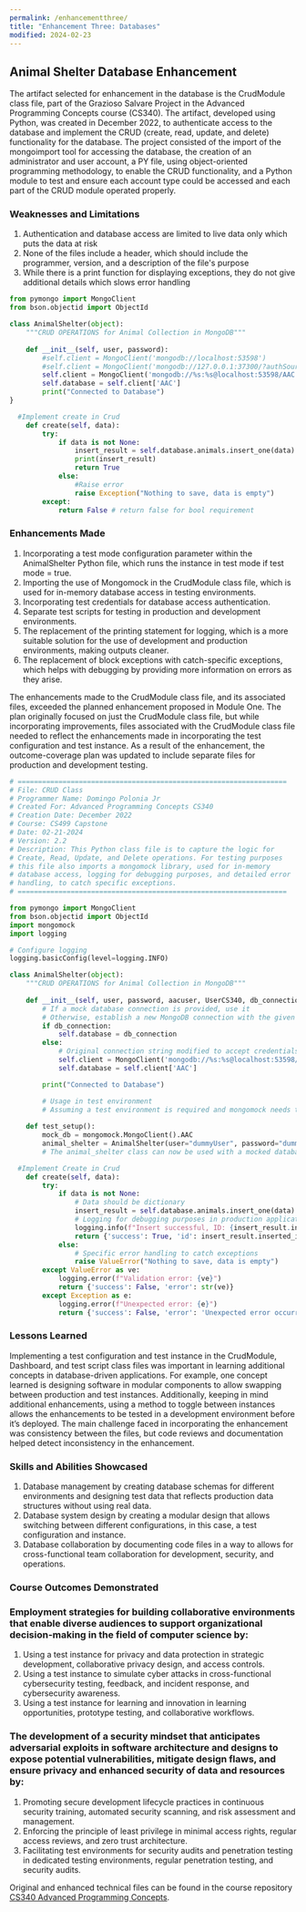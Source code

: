 ```yaml
---
permalink: /enhancementthree/
title: "Enhancement Three: Databases"
modified: 2024-02-23
---
```


## Animal Shelter Database Enhancement

The artifact selected for enhancement in the database is the CrudModule class file, part of the Grazioso Salvare Project in the Advanced Programming Concepts course (CS340). The artifact, developed using Python, was created in December 2022, to authenticate access to the database and implement the CRUD (create, read, update, and delete) functionality for the database. The project consisted of the import of the mongoimport tool for accessing the database, the creation of an administrator and user account, a PY file, using object-oriented programming methodology, to enable the CRUD functionality, and a Python module to test and ensure each account type could be accessed and each part of the CRUD module operated properly.


### Weaknesses and Limitations

1. Authentication and database access are limited to live data only which puts the data at risk
2. None of the files include a header, which should include the programmer, version, and a description of the file's purpose
3. While there is a print function for displaying exceptions, they do not give additional details which slows error handling


```python
from pymongo import MongoClient
from bson.objectid import ObjectId

class AnimalShelter(object):
    """CRUD OPERATIONS for Animal Collection in MongoDB"""
    
    def __init__(self, user, password):
        #self.client = MongoClient('mongodb://localhost:53598')
        #self.client = MongoClient('mongodb://127.0.0.1:37300/?authSource=AAC&compressors=disabled&gssapiServiceName=mongodb' % (user, password))
        self.client = MongoClient('mongodb://%s:%s@localhost:53598/AAC' % (aacuser, UserCS340))
        self.database = self.client['AAC']
        print("Connected to Database")
}

  #Implement create in Crud
    def create(self, data):
        try:
            if data is not None:
                insert_result = self.database.animals.insert_one(data) #data should be dictionary
                print(insert_result)
                return True
            else:
                #Raise error
                raise Exception("Nothing to save, data is empty")
        except:
            return False # return false for bool requirement
```


### Enhancements Made

1.	Incorporating a test mode configuration parameter within the AnimalShelter Python file, which runs the instance in test mode if test mode = true.
2.	Importing the use of Mongomock in the CrudModule class file, which is used for in-memory database access in testing environments.
3.	 Incorporating test credentials for database access authentication.
4.	Separate test scripts for testing in production and development environments.
5.	The replacement of the printing statement for logging, which is a more suitable solution for the use of development and production environments, making outputs cleaner.
6.	The replacement of block exceptions with catch-specific exceptions, which helps with debugging by providing more information on errors as they arise.

The enhancements made to the CrudModule class file, and its associated files, exceeded the planned enhancement proposed in Module One. The plan originally focused on just the CrudModule class file, but while incorporating improvements, files associated with the CrudModule class file needed to reflect the enhancements made in incorporating the test configuration and test instance. As a result of the enhancement, the outcome-coverage plan was updated to include separate files for production and development testing.  


```python
# ==================================================================
# File: CRUD Class 
# Programmer Name: Domingo Polonia Jr
# Created For: Advanced Programming Concepts CS340
# Creation Date: December 2022
# Course: CS499 Capstone
# Date: 02-21-2024
# Version: 2.2
# Description: This Python class file is to capture the logic for
# Create, Read, Update, and Delete operations. For testing purposes
# this file also imports a mongomock library, used for in-memory
# database access, logging for debugging purposes, and detailed error
# handling, to catch specific exceptions.
# ==================================================================

from pymongo import MongoClient
from bson.objectid import ObjectId
import mongomock
import logging

# Configure logging
logging.basicConfig(level=logging.INFO)

class AnimalShelter(object):
    """CRUD OPERATIONS for Animal Collection in MongoDB"""
    
    def __init__(self, user, password, aacuser, UserCS340, db_connection=None):
        # If a mock database connection is provided, use it
        # Otherwise, establish a new MongoDB connection with the given credentials
        if db_connection:
            self.database = db_connection
        else:
            # Original connection string modified to accept credentials
            self.client = MongoClient('mongodb://%s:%s@localhost:53598/AAC' % (aacuser, UserCS340))
            self.database = self.client['AAC']

        print("Connected to Database")

        # Usage in test environment
        # Assuming a test environment is required and mongomock needs to be used
        
    def test_setup():
        mock_db = mongomock.MongoClient().AAC
        animal_shelter = AnimalShelter(user="dummyUser", password="dummyPassword", aacuser="dummyAacuser", UserCS340="dummyUserCS340", db_connection=mock_db)
        # The animal_shelter class can now be used with a mocked database for testing

  #Implement Create in Crud
    def create(self, data):
        try:
            if data is not None:
                # Data should be dictionary
                insert_result = self.database.animals.insert_one(data) 
                # Logging for debugging purposes in production application
                logging.info(f"Insert successful, ID: {insert_result.inserted_id}")
                return {'success': True, 'id': insert_result.inserted_id}
            else:
                # Specific error handling to catch exceptions
                raise ValueError("Nothing to save, data is empty")
        except ValueError as ve:
            logging.error(f"Validation error: {ve}")
            return {'success': False, 'error': str(ve)}
        except Exception as e:
            logging.error(f"Unexpected error: {e}")
            return {'success': False, 'error': 'Unexpected error occurred'}
```


### Lessons Learned

Implementing a test configuration and test instance in the CrudModule, Dashboard, and test script class files was important in learning additional concepts in database-driven applications. For example, one concept learned is designing software in modular components to allow swapping between production and test instances. Additionally, keeping in mind additional enhancements, using a method to toggle between instances allows the enhancements to be tested in a development environment before it’s deployed. The main challenge faced in incorporating the enhancement was consistency between the files, but code reviews and documentation helped detect inconsistency in the enhancement. 


### Skills and Abilities Showcased

1.	Database management by creating database schemas for different environments and designing test data that reflects production data structures without using real data.
2.	Database system design by creating a modular design that allows switching between different configurations, in this case, a test configuration and instance.
3.	Database collaboration by documenting code files in a way to allows for cross-functional team collaboration for development, security, and operations.


### Course Outcomes Demonstrated

### Employment strategies for building collaborative environments that enable diverse audiences to support organizational decision-making in the field of computer science by:

1.	Using a test instance for privacy and data protection in strategic development, collaborative privacy design, and access controls.
3.	Using a test instance to simulate cyber attacks in cross-functional cybersecurity testing, feedback, and incident response, and cybersecurity awareness.
4.	Using a test instance for learning and innovation in learning opportunities, prototype testing, and collaborative workflows.

### The development of a security mindset that anticipates adversarial exploits in software architecture and designs to expose potential vulnerabilities, mitigate design flaws, and ensure privacy and enhanced security of data and resources by:

1.	Promoting secure development lifecycle practices in continuous security training, automated security scanning, and risk assessment and management.
2.	Enforcing the principle of least privilege in minimal access rights, regular access reviews, and zero trust architecture.
3.	Facilitating test environments for security audits and penetration testing in dedicated testing environments, regular penetration testing, and security audits.

Original and enhanced technical files can be found in the course repository [CS340 Advanced Programming Concepts](https://github.com/dpoloniajr/CS-340-Advanced-Programming-Concepts/tree/main).
